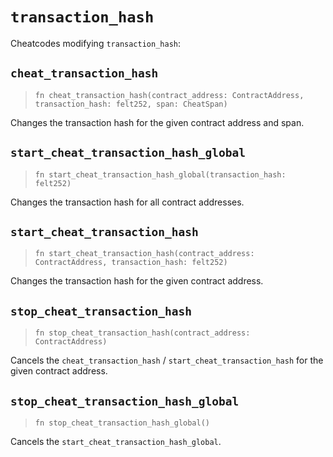 # `transaction_hash`

Cheatcodes modifying `transaction_hash`:

## `cheat_transaction_hash`
> `fn cheat_transaction_hash(contract_address: ContractAddress, transaction_hash: felt252, span: CheatSpan)`

Changes the transaction hash for the given contract address and span.

## `start_cheat_transaction_hash_global`
> `fn start_cheat_transaction_hash_global(transaction_hash: felt252)`

Changes the transaction hash for all contract addresses.

## `start_cheat_transaction_hash`
> `fn start_cheat_transaction_hash(contract_address: ContractAddress, transaction_hash: felt252)`

Changes the transaction hash for the given contract address.

## `stop_cheat_transaction_hash`
> `fn stop_cheat_transaction_hash(contract_address: ContractAddress)`

Cancels the `cheat_transaction_hash` / `start_cheat_transaction_hash` for the given contract address.

## `stop_cheat_transaction_hash_global`
> `fn stop_cheat_transaction_hash_global()`

Cancels the `start_cheat_transaction_hash_global`.
